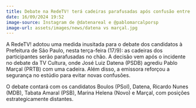 ```yaml
---
title: Debate na RedeTV! terá cadeiras parafusadas após confusão entre candidatos
date: 16/09/2024 19:52
image-source: Instagram de @datenareal e @pablomarcalporsp
image-url: assets/images/news/datena vs marçal.jpg
---
```


A RedeTV! adotou uma medida inusitada para o debate dos candidatos à Prefeitura de São Paulo, nesta terça-feira (17/9): as cadeiras dos participantes serão parafusadas no chão. A decisão vem após o incidente no debate da TV Cultura, onde José Luiz Datena (PSDB) agrediu Pablo Marçal (PRTB) com uma cadeira. Além disso, a emissora reforçou a segurança no estúdio para evitar novas confusões.

O debate contará com os candidatos Boulos (PSol), Datena, Ricardo Nunes (MDB), Tabata Amaral (PSB), Marina Helena (Novo) e Marçal, com posições estrategicamente distantes.
